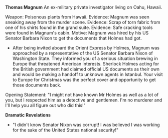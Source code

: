 **Thomas Magnum**
An ex-military private investigator living on Oahu, Hawaii.

Weapon: Poisonous plants from Hawaii.
Evidence: Magnum was seen sneaking away from the murder scene.
Evidence: Scrap of torn fabric from one of his shirts found in the grand suite.
Evidence: Safe cracking tools were found in Magnum's cabin.
Motive: Magnum was hired by his US Senator Barbara Nixon to get the documents that Holmes had got.

- After being invited aboard the Orient Express by Holmes, Magnum was approached by a representative of the US Senator Barbara Nixon of Washington State. They informed you of a serious situation brewing in Europe that threatened American interests. Sherlock Holmes acting for the British government had claimed official US documents as their own and would be making a handoff to unknown agents in Istanbul. Your visit to Europe for Christmas was the perfect cover and opportunity to get those documents back.

Opening Statement: "I might not have known Mr Holmes as well as a lot of you, but I respected him as a detective and gentlemen. I'm no murderer and I'll help you all figure out who did this!"

**Dramatic Revelations**

- "I didn't know Senator Nixon was corrupt! I was believed I was working for the sake of the United States national security!"
